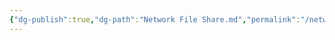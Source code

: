 ```yaml
---
{"dg-publish":true,"dg-path":"Network File Share.md","permalink":"/network-file-share/","tags":["notes"]}
---
```


